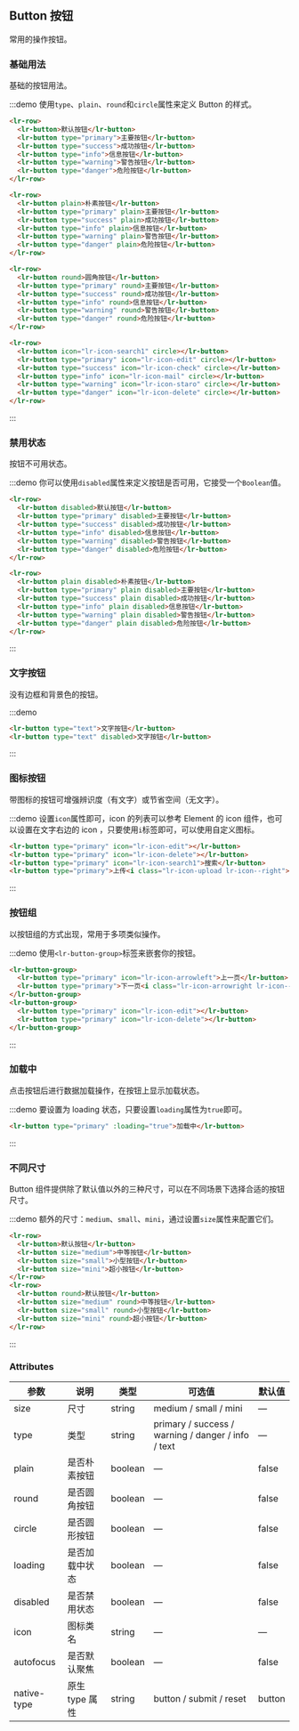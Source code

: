 ## Button 按钮
常用的操作按钮。

### 基础用法

基础的按钮用法。

:::demo 使用`type`、`plain`、`round`和`circle`属性来定义 Button 的样式。

```html
<lr-row>
  <lr-button>默认按钮</lr-button>
  <lr-button type="primary">主要按钮</lr-button>
  <lr-button type="success">成功按钮</lr-button>
  <lr-button type="info">信息按钮</lr-button>
  <lr-button type="warning">警告按钮</lr-button>
  <lr-button type="danger">危险按钮</lr-button>
</lr-row>

<lr-row>
  <lr-button plain>朴素按钮</lr-button>
  <lr-button type="primary" plain>主要按钮</lr-button>
  <lr-button type="success" plain>成功按钮</lr-button>
  <lr-button type="info" plain>信息按钮</lr-button>
  <lr-button type="warning" plain>警告按钮</lr-button>
  <lr-button type="danger" plain>危险按钮</lr-button>
</lr-row>

<lr-row>
  <lr-button round>圆角按钮</lr-button>
  <lr-button type="primary" round>主要按钮</lr-button>
  <lr-button type="success" round>成功按钮</lr-button>
  <lr-button type="info" round>信息按钮</lr-button>
  <lr-button type="warning" round>警告按钮</lr-button>
  <lr-button type="danger" round>危险按钮</lr-button>
</lr-row>

<lr-row>
  <lr-button icon="lr-icon-search1" circle></lr-button>
  <lr-button type="primary" icon="lr-icon-edit" circle></lr-button>
  <lr-button type="success" icon="lr-icon-check" circle></lr-button>
  <lr-button type="info" icon="lr-icon-mail" circle></lr-button>
  <lr-button type="warning" icon="lr-icon-staro" circle></lr-button>
  <lr-button type="danger" icon="lr-icon-delete" circle></lr-button>
</lr-row>
```
:::

### 禁用状态

按钮不可用状态。

:::demo 你可以使用`disabled`属性来定义按钮是否可用，它接受一个`Boolean`值。

```html
<lr-row>
  <lr-button disabled>默认按钮</lr-button>
  <lr-button type="primary" disabled>主要按钮</lr-button>
  <lr-button type="success" disabled>成功按钮</lr-button>
  <lr-button type="info" disabled>信息按钮</lr-button>
  <lr-button type="warning" disabled>警告按钮</lr-button>
  <lr-button type="danger" disabled>危险按钮</lr-button>
</lr-row>

<lr-row>
  <lr-button plain disabled>朴素按钮</lr-button>
  <lr-button type="primary" plain disabled>主要按钮</lr-button>
  <lr-button type="success" plain disabled>成功按钮</lr-button>
  <lr-button type="info" plain disabled>信息按钮</lr-button>
  <lr-button type="warning" plain disabled>警告按钮</lr-button>
  <lr-button type="danger" plain disabled>危险按钮</lr-button>
</lr-row>
```
:::

### 文字按钮

没有边框和背景色的按钮。

:::demo
```html
<lr-button type="text">文字按钮</lr-button>
<lr-button type="text" disabled>文字按钮</lr-button>
```
:::

### 图标按钮

带图标的按钮可增强辨识度（有文字）或节省空间（无文字）。

:::demo 设置`icon`属性即可，icon 的列表可以参考 Element 的 icon 组件，也可以设置在文字右边的 icon ，只要使用`i`标签即可，可以使用自定义图标。

```html
<lr-button type="primary" icon="lr-icon-edit"></lr-button>
<lr-button type="primary" icon="lr-icon-delete"></lr-button>
<lr-button type="primary" icon="lr-icon-search1">搜索</lr-button>
<lr-button type="primary">上传<i class="lr-icon-upload lr-icon--right"></i></lr-button>
```
:::

### 按钮组

以按钮组的方式出现，常用于多项类似操作。

:::demo 使用`<lr-button-group>`标签来嵌套你的按钮。

```html
<lr-button-group>
  <lr-button type="primary" icon="lr-icon-arrowleft">上一页</lr-button>
  <lr-button type="primary">下一页<i class="lr-icon-arrowright lr-icon--right"></i></lr-button>
</lr-button-group>
<lr-button-group>
  <lr-button type="primary" icon="lr-icon-edit"></lr-button>
  <lr-button type="primary" icon="lr-icon-delete"></lr-button>
</lr-button-group>
```
:::

### 加载中

点击按钮后进行数据加载操作，在按钮上显示加载状态。

:::demo 要设置为 loading 状态，只要设置`loading`属性为`true`即可。

```html
<lr-button type="primary" :loading="true">加载中</lr-button>
```
:::

### 不同尺寸

Button 组件提供除了默认值以外的三种尺寸，可以在不同场景下选择合适的按钮尺寸。

:::demo 额外的尺寸：`medium`、`small`、`mini`，通过设置`size`属性来配置它们。

```html
<lr-row>
  <lr-button>默认按钮</lr-button>
  <lr-button size="medium">中等按钮</lr-button>
  <lr-button size="small">小型按钮</lr-button>
  <lr-button size="mini">超小按钮</lr-button>
</lr-row>
<lr-row>
  <lr-button round>默认按钮</lr-button>
  <lr-button size="medium" round>中等按钮</lr-button>
  <lr-button size="small" round>小型按钮</lr-button>
  <lr-button size="mini" round>超小按钮</lr-button>
</lr-row>
```
:::

### Attributes
| 参数      | 说明    | 类型      | 可选值       | 默认值   |
|---------- |-------- |---------- |-------------  |-------- |
| size     | 尺寸   | string  |   medium / small / mini            |    —     |
| type     | 类型   | string    |   primary / success / warning / danger / info / text |     —    |
| plain     | 是否朴素按钮   | boolean    | — | false   |
| round     | 是否圆角按钮   | boolean    | — | false   |
| circle     | 是否圆形按钮   | boolean    | — | false   |
| loading     | 是否加载中状态   | boolean    | — | false   |
| disabled  | 是否禁用状态    | boolean   | —   | false   |
| icon  | 图标类名 | string   |  —  |  —  |
| autofocus  | 是否默认聚焦 | boolean   |  —  |  false  |
| native-type | 原生 type 属性 | string | button / submit / reset | button |
